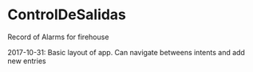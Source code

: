 # ControlDeSalidas
Record of Alarms for firehouse

2017-10-31: Basic layout of app. Can navigate betweens intents and add new entries
